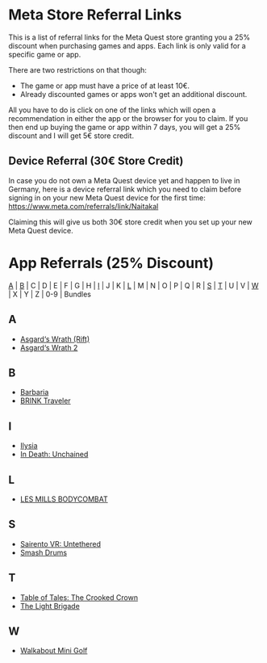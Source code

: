 # Meta Store Referral Links
This is a list of referral links for the Meta Quest store granting you a 25% discount when purchasing games and apps. Each link is only valid for a specific game or app.

There are two restrictions on that though:
* The game or app must have a price of at least 10€.
* Already discounted games or apps won't get an additional discount.

All you have to do is click on one of the links which will open a recommendation in either the app or the browser for you to claim. If you then end up buying the game or app within 7 days, you will get a 25% discount and I will get 5€ store credit.

## Device Referral (30€ Store Credit)
In case you do not own a Meta Quest device yet and happen to live in Germany, here is a device referral link which you need to claim before signing in on your new Meta Quest device for the first time: https://www.meta.com/referrals/link/Naitakal

Claiming this will give us both 30€ store credit when you set up your new Meta Quest device.

# App Referrals (25% Discount)
[A](#a) | [B](#b) | C | D | E | F | G | H | [I](#i) | J | K | [L](#l) | M | N | O | P | Q | R | [S](#s) | [T](#t) | U | V | [W](#w) | X | Y | Z | 0-9 | Bundles
## A
* [Asgard‘s Wrath (Rift)](https://www.oculus.com/appreferrals/Naitakal/1180401875303371/)
* [Asgard‘s Wrath 2](https://www.oculus.com/appreferrals/Naitakal/2603836099654226/)
## B
* [Barbaria](https://www.oculus.com/appreferrals/Naitakal/5296016923775393/)
* [BRINK Traveler](https://www.oculus.com/appreferrals/Naitakal/3635172946605196/)
## I
* [Ilysia](https://www.oculus.com/appreferrals/Naitakal/6486916504696133/)
* [In Death: Unchained](https://www.oculus.com/appreferrals/Naitakal/2334376869949242/)
## L
* [LES MILLS BODYCOMBAT](https://www.oculus.com/appreferrals/Naitakal/4015163475201433/)
## S
* [Sairento VR: Untethered](https://www.oculus.com/appreferrals/Naitakal/2299215130112875/)
* [Smash Drums](https://www.oculus.com/appreferrals/Naitakal/3630025217090808/)
## T
* [Table of Tales: The Crooked Crown](https://www.oculus.com/appreferrals/Naitakal/4714471148644140/)
* [The Light Brigade](https://www.oculus.com/appreferrals/Naitakal/2681027292004911/)
## W
* [Walkabout Mini Golf](https://www.oculus.com/appreferrals/Naitakal/2462678267173943/)
